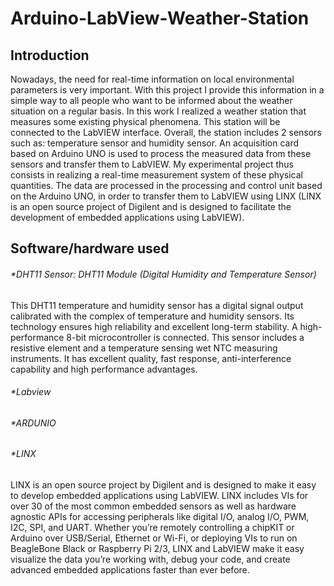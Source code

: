 # Arduino-LabView-Weather-Station

## Introduction 
Nowadays, the need for real-time information on local environmental parameters is very important. With this project I provide this information in a simple way to all people who want to be informed about the weather situation on a regular basis. In this work I realized a weather station that measures some existing physical phenomena. 
This station will be connected to the LabVIEW interface. Overall, the station includes 2 sensors such as: temperature sensor and humidity sensor. An acquisition card based on Arduino UNO is used to process the measured data from these sensors and transfer them to LabVIEW. 
My experimental project thus consists in realizing a real-time measurement system of these physical quantities. The data are processed in the processing and control unit based on the Arduino UNO, in order to transfer them to LabVIEW using LINX (LINX is an open source project of Digilent and is designed to facilitate the development of embedded applications using LabVIEW). 

## Software/hardware used 

###### *DHT11 Sensor: DHT11 Module (Digital Humidity and Temperature Sensor)
This DHT11 temperature and humidity sensor has a digital signal output calibrated with the complex of temperature and humidity sensors. Its technology ensures high reliability and excellent long-term stability. A high-performance 8-bit microcontroller is connected. This sensor includes a resistive element and a temperature sensing wet NTC measuring instruments. It has excellent quality, fast response, anti-interference capability and high performance advantages.
###### *Labview 
###### *ARDUNIO 
###### *LINX
LINX is an open source project by Digilent and is designed to make it easy to develop embedded applications using LabVIEW. LINX includes VIs for over 30 of the most common embedded sensors as well as hardware agnostic APIs for accessing peripherals like digital I/O, analog I/O, PWM, I2C, SPI, and UART.
Whether you’re remotely controlling a chipKIT or Arduino over USB/Serial, Ethernet or Wi-Fi, or deploying VIs to run on BeagleBone Black or Raspberry Pi 2/3, LINX and LabVIEW make it easy visualize the data you’re working with, debug your code, and create advanced embedded applications faster than ever before.
